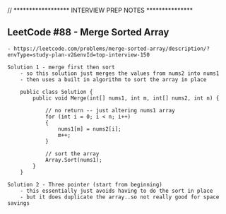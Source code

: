 
// ****************** INTERVIEW PREP NOTES ***************

## LeetCode #88 - Merge Sorted Array
    - https://leetcode.com/problems/merge-sorted-array/description/?envType=study-plan-v2&envId=top-interview-150

    Solution 1 - merge first then sort 
        - so this solution just merges the values from nums2 into nums1
        - then uses a built in algorithm to sort the array in place

        public class Solution {
            public void Merge(int[] nums1, int m, int[] nums2, int n) {        
                
                // no return -- just altering nums1 array
                for (int i = 0; i < n; i++)
                {
                    nums1[m] = nums2[i];
                    m++;
                }
                
                // sort the array
                Array.Sort(nums1);
            }
        }

    Solution 2 - Three pointer (start from beginning)
        - this essentially just avoids having to do the sort in place
        - but it does duplicate the array..so not really good for space savings


